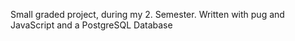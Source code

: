 Small graded project, during my 2. Semester.
Written with pug and JavaScript and a PostgreSQL Database
